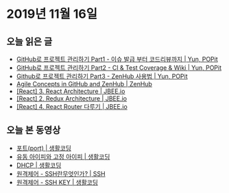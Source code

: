 # 2019년 11월 16일

## 오늘 읽은 글

* [GitHub로 프로젝트 관리하기 Part1 - 이슈 발급 부터 코드리뷰까지 | Yun, POPit](https://www.popit.kr/github%EB%A1%9C-%ED%94%84%EB%A1%9C%EC%A0%9D%ED%8A%B8-%EA%B4%80%EB%A6%AC%ED%95%98%EA%B8%B0-part1-%EC%9D%B4%EC%8A%88-%EB%B0%9C%EA%B8%89-%EB%B6%80%ED%84%B0-%EC%BD%94%EB%93%9C%EB%A6%AC%EB%B7%B0%EA%B9%8C/)
* [GitHub로 프로젝트 관리하기 Part2 - CI & Test Coverage & Wiki | Yun, POPit](https://www.popit.kr/github%EB%A1%9C-%ED%94%84%EB%A1%9C%EC%A0%9D%ED%8A%B8-%EA%B4%80%EB%A6%AC%ED%95%98%EA%B8%B0-part2-ci-test-coverage-wiki/)
* [Github로 프로젝트 관리하기 Part3 - ZenHub 사용법 | Yun, POPit](https://www.popit.kr/github%EB%A1%9C-%ED%94%84%EB%A1%9C%EC%A0%9D%ED%8A%B8-%EA%B4%80%EB%A6%AC%ED%95%98%EA%B8%B0-part3-zenhub-%EC%82%AC%EC%9A%A9%EB%B2%95/)
* [Agile Concepts in GitHub and ZenHub | ZenHub](https://help.zenhub.com/support/solutions/articles/43000010338-agile-concepts-in-github-and-zenhub)
* [[React] 3. React Architecture | JBEE.io](https://jbee.io/react/react-3-react-architecture/)
* [[React] 2. Redux Architecture | JBEE.io](https://jbee.io/react/react-2-redux-architecture/)
* [[React] 4. React Router 다루기 | JBEE.io](https://jbee.io/react/react-4-react-router/)

## 오늘 본 동영상

* [포트(port) | 생활코딩](https://opentutorials.org/course/3265/20037)
* [유동 아이피와 고정 아이피 | 생활코딩](https://opentutorials.org/course/3265/20056)
* [DHCP | 생활코딩](https://opentutorials.org/course/3265/20039)
* [원격제어 - SSH란무엇인가? | SSH](https://www.youtube.com/watch?v=jUyrwaCct44)
* [원격제어 - SSH KEY | 생활코딩](https://www.youtube.com/watch?v=qkGaUqlH47s&t=942s)
